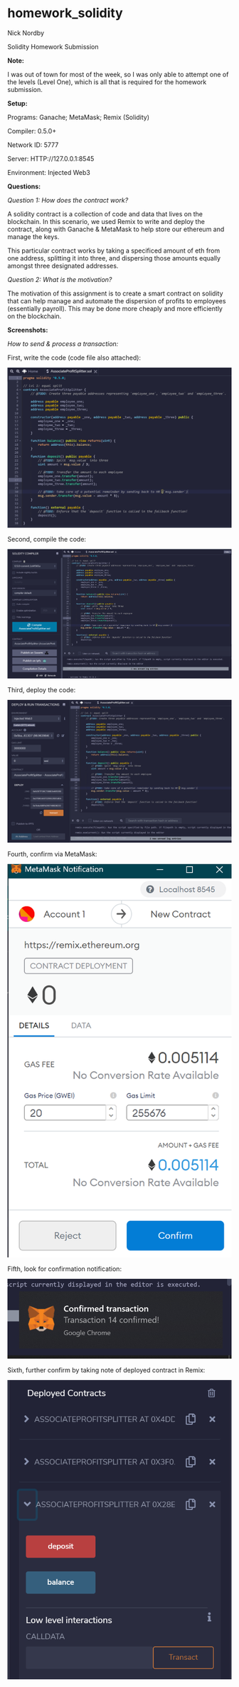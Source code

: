 # homework_solidity

Nick Nordby

Solidity Homework Submission

**Note:** 

I was out of town for most of the week, so I was only able to attempt one of the levels (Level One), which is all that is required for the homework submission.

**Setup:**

Programs: Ganache; MetaMask; Remix (Solidity)

Compiler: 0.5.0+

Network ID: 5777

Server: HTTP://127.0.0.1:8545

Environment: Injected Web3

**Questions:**

*Question 1: How does the contract work?*

A solidity contract is a collection of code and data that lives on the blockchain. In this scenario, we used Remix to write and deploy the contract, along with Ganache & MetaMask to help store our ethereum and manage the keys.

This particular contract works by taking a specificed amount of eth from one address, splitting it into three, and dispersing those amounts equally amongst three designated addresses.

*Question 2: What is the motivation?*

The motivation of this assignment is to create a smart contract on solidity that can help manage and automate the dispersion of profits to employees (essentially payroll). This may be done more cheaply and more efficiently on the blockchain.

**Screenshots:**

*How to send & process a transaction:*

First, write the code (code file also attached):

![](images/Code_1.PNG)

Second, compile the code:

![](images/Compile_1.PNG)

Third, deploy the code:

![](images/Deploy_1.PNG)

Fourth, confirm via MetaMask:

![](images/MetaMask_Confirm_1.PNG)

Fifth, look for confirmation notification:

![](images/MetaMask_Confirm_Final_1.PNG)

Sixth, further confirm by taking note of deployed contract in Remix:

![](images/Deployed_Contract_1.PNG)
